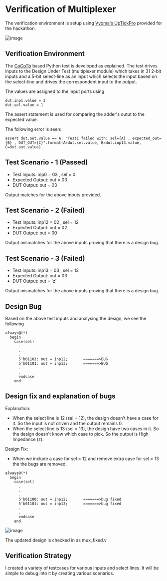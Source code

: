 # Verification of Multiplexer

The verification environment is setup using [Vyoma's UpTickPro](https://vyomasystems.com) provided for the hackathon.

![image](https://user-images.githubusercontent.com/74342939/180381197-de069a66-7b03-4d81-ad06-f12f24fe419a.png)

## Verification Environment

The [CoCoTb](https://www.cocotb.org/) based Python test is developed as explained. The test drives inputs to the Design Under Test (multiplexer module) which takes in 31 2-bit inputs and a 5-bit select-line as an input which selects the input based on the select-line and drives the correspondent input to the output. 

The values are assigned to the input ports using
```
dut.inp1.value = 3
dut.sel.value = 1
```

The assert statement is used for comparing the adder's outut to the expected value.

The following error is seen:
```
assert dut.out.value == A, "Test1 failed with: sel={A} , expected_out={B} , DUT_OUT={C}".format(A=dut.sel.value, B=dut.inp13.value, C=dut.out.value)
```
## Test Scenario - 1 (Passed)
- Test Inputs: inp0 = 03 , sel = 0
- Expected Output: out = 03
- DUT Output: out = 03

Output matches for the above inputs provided.
## Test Scenario - 2 (Failed)
- Test Inputs: inp12 = 02 , sel = 12
- Expected Output: out = 02
- DUT Output: out = 00

Output mismatches for the above inputs proving that there is a design bug.
## Test Scenario - 3 (Failed)
- Test Inputs: inp13 = 03 , sel = 13
- Expected Output: out = 03
- DUT Output: out = 'z'

Output mismatches for the above inputs proving that there is a design bug.

## Design Bug
Based on the above test inputs and analysing the design, we see the following

```
always@(*)
  begin
    case(sel)
      .
      .
      .
      5'b01101: out = inp12;       =======>BUG   
      5'b01101: out = inp13;       =======>BUG
      .
      .
      endcase
    end
```

## Design fix and explanation of bugs
Explanation:

- When the select line is 12 (sel = 12), the design doesn't have a case for it. So the input is not driven and the output remains 0.
- When the select line is 13 (sel = 13), the design have two cases in it. So the design doesn't know which case to pick. So the output is High Impedance (z).

Design Fix:

- When we include a case for sel = 12 and remove extra case for sel = 13 the the bugs are removed.
```
always@(*)
  begin
    case(sel)
      .
      .
      .
      5'b01100: out = inp12;       =======>bug fixed  
      5'b01101: out = inp13;       =======>bug fixed
      .
      .
      endcase
    end
```

![image](https://user-images.githubusercontent.com/74342939/180392449-33998425-a588-40c2-b121-41b571813267.png)

The updated design is checked in as mux_fixed.v

## Verification Strategy

I created a variety of testcases for various inputs and select lines. It will be simple to debug into it by creating various scenarios.
